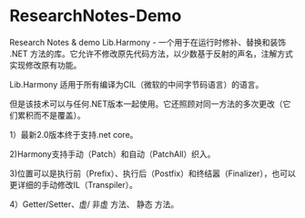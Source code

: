 # ResearchNotes-Demo
Research Notes &amp; demo
Lib.Harmony - 一个用于在运行时修补、替换和装饰 .NET 方法的库。它允许不修改原先代码方法，以少数基于反射的声名，注解方式实现修改原有功能。

Lib.Harmony 适用于所有编译为CIL（微软的中间字节码语言）的语言。

但是该技术可以与任何.NET版本一起使用。它还照顾对同一方法的多次更改（它们累积而不是覆盖）。

1）最新2.0版本终于支持.net core。

2)Harmony支持手动（Patch）和自动（PatchAll）织入。

3)位置可以是执行前（Prefix）、执行后（Postfix）和终结嚣（Finalizer），也可以更详细的手动修改IL（Transpiler）。

4）Getter/Setter、虚/ 非虚 方法、 静态 方法。
